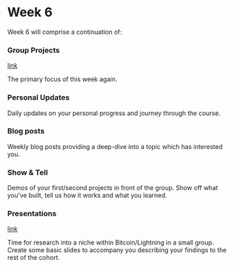 # Week 6

Week 6 will comprise a continuation of:

### Group Projects

[link](https://course.qala.dev/projects)

The primary focus of this week again.

### Personal Updates

Daily updates on your personal progress and journey through the course.

### Blog posts

Weekly blog posts providing a deep-dive into a topic which has interested you.

### Show & Tell

Demos of your first/second projects in front of the group.
Show off what you've built, tell us how it works and what you learned.

### Presentations

[link](https://course.qala.dev/presentation-topics)

Time for research into a niche within Bitcoin/Lightning in a small group.
Create some basic slides to accompany you describing your findings to the rest of the cohort.

